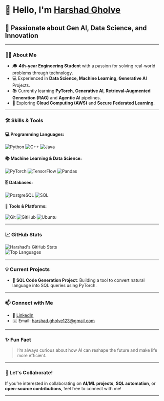 # 👋 Hello, I'm [Harshad Gholve](https://www.linkedin.com/in/harshad-gholve/)  
## 🚀 Passionate about Gen AI, Data Science, and Innovation  

---

### 🧑‍💻 **About Me**
- 🎓 **4th-year Engineering Student** with a passion for solving real-world problems through technology.
- 💻 Experienced in **Data Science, Machine Learning, Generative AI** Projects.
- 📚 Currently learning **PyTorch**, **Generative AI**, **Retrieval-Augmented Generation (RAG)** and **Agentic AI** pipelines.
- 🌱 Exploring **Cloud Computing (AWS)** and **Secure Federated Learning**.

---

### 🛠️ **Skills & Tools**
#### 💻 Programming Languages:
![Python](https://img.shields.io/badge/-Python-3776AB?style=for-the-badge&logo=python&logoColor=white)
![C++](https://img.shields.io/badge/-C++-00599C?style=for-the-badge&logo=c%2B%2B&logoColor=white)
![Java](https://img.shields.io/badge/-Java-007396?style=for-the-badge&logo=java&logoColor=white)

#### 📚 Machine Learning & Data Science:
![PyTorch](https://img.shields.io/badge/-PyTorch-EE4C2C?style=for-the-badge&logo=pytorch&logoColor=white)
![TensorFlow](https://img.shields.io/badge/-TensorFlow-FF6F00?style=for-the-badge&logo=tensorflow&logoColor=white)
![Pandas](https://img.shields.io/badge/-Pandas-150458?style=for-the-badge&logo=pandas&logoColor=white)

#### 🗄️ Databases:
![PostgreSQL](https://img.shields.io/badge/-PostgreSQL-336791?style=for-the-badge&logo=postgresql&logoColor=white)
![SQL](https://img.shields.io/badge/-SQL-4479A1?style=for-the-badge&logo=sql)

#### 🔧 Tools & Platforms:
![Git](https://img.shields.io/badge/-Git-F05032?style=for-the-badge&logo=git&logoColor=white)
![GitHub](https://img.shields.io/badge/-GitHub-181717?style=for-the-badge&logo=github)
![Ubuntu](https://img.shields.io/badge/-Ubuntu-E95420?style=for-the-badge&logo=ubuntu&logoColor=white)

---

### 📈 **GitHub Stats**
![Harshad's GitHub Stats](https://github-readme-stats.vercel.app/api?username=HarshadGholve&show_icons=true&theme=radical)  
![Top Languages](https://github-readme-stats.vercel.app/api/top-langs/?username=HarshadGholve&layout=compact&theme=radical)

---

### 💡 **Current Projects**
- 🔨 **SQL Code Generation Project**: Building a tool to convert natural language into SQL queries using PyTorch.

---

### 📫 **Connect with Me**
- 💼 [LinkedIn](https://www.linkedin.com/in/harshad-gholve/)  
- ✉️ Email: harshad.gholve123@gmail.com  

---

### ✨ **Fun Fact**
> I’m always curious about how AI can reshape the future and make life more efficient.

---

### 🔗 **Let's Collaborate!**
If you're interested in collaborating on **AI/ML projects**, **SQL automation**, or **open-source contributions**, feel free to connect with me!

---
